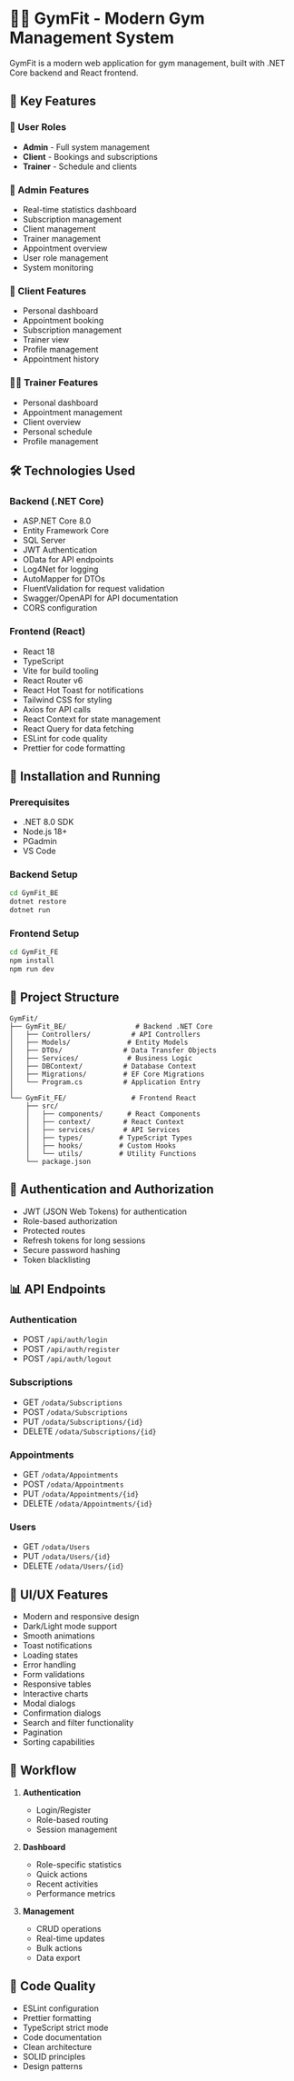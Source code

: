 # 🏋️‍♂️ GymFit - Modern Gym Management System

GymFit is a modern web application for gym management, built with .NET Core backend and React frontend.

## 🌟 Key Features

### 👥 User Roles
- **Admin** - Full system management
- **Client** - Bookings and subscriptions
- **Trainer** - Schedule and clients

### 💼 Admin Features
- Real-time statistics dashboard
- Subscription management
- Client management
- Trainer management
- Appointment overview
- User role management
- System monitoring

### 🎯 Client Features
- Personal dashboard
- Appointment booking
- Subscription management
- Trainer view
- Profile management
- Appointment history

### 🏋️‍♂️ Trainer Features
- Personal dashboard
- Appointment management
- Client overview
- Personal schedule
- Profile management

## 🛠 Technologies Used

### Backend (.NET Core)
- ASP.NET Core 8.0
- Entity Framework Core
- SQL Server
- JWT Authentication
- OData for API endpoints
- Log4Net for logging
- AutoMapper for DTOs
- FluentValidation for request validation
- Swagger/OpenAPI for API documentation
- CORS configuration



### Frontend (React)
- React 18
- TypeScript
- Vite for build tooling
- React Router v6
- React Hot Toast for notifications
- Tailwind CSS for styling
- Axios for API calls
- React Context for state management
- React Query for data fetching
- ESLint for code quality
- Prettier for code formatting

## 🚀 Installation and Running

### Prerequisites
- .NET 8.0 SDK
- Node.js 18+
- PGadmin
- VS Code

### Backend Setup
```bash
cd GymFit_BE
dotnet restore
dotnet run
```

### Frontend Setup
```bash
cd GymFit_FE
npm install
npm run dev
```

## 📁 Project Structure

```
GymFit/
├── GymFit_BE/                 # Backend .NET Core
│   ├── Controllers/          # API Controllers
│   ├── Models/              # Entity Models
│   ├── DTOs/               # Data Transfer Objects
│   ├── Services/            # Business Logic
│   ├── DBContext/          # Database Context
│   ├── Migrations/         # EF Core Migrations
│   └── Program.cs          # Application Entry
│
└── GymFit_FE/                # Frontend React
    ├── src/
    │   ├── components/      # React Components
    │   ├── context/        # React Context
    │   ├── services/       # API Services
    │   ├── types/         # TypeScript Types
    │   ├── hooks/         # Custom Hooks
    │   └── utils/         # Utility Functions
    └── package.json
```

## 🔐 Authentication and Authorization

- JWT (JSON Web Tokens) for authentication
- Role-based authorization
- Protected routes
- Refresh tokens for long sessions
- Secure password hashing
- Token blacklisting

## 📊 API Endpoints

### Authentication
- POST `/api/auth/login`
- POST `/api/auth/register`
- POST `/api/auth/logout`

### Subscriptions
- GET `/odata/Subscriptions`
- POST `/odata/Subscriptions`
- PUT `/odata/Subscriptions/{id}`
- DELETE `/odata/Subscriptions/{id}`

### Appointments
- GET `/odata/Appointments`
- POST `/odata/Appointments`
- PUT `/odata/Appointments/{id}`
- DELETE `/odata/Appointments/{id}`

### Users
- GET `/odata/Users`
- PUT `/odata/Users/{id}`
- DELETE `/odata/Users/{id}`

## 🎨 UI/UX Features

- Modern and responsive design
- Dark/Light mode support
- Smooth animations
- Toast notifications
- Loading states
- Error handling
- Form validations
- Responsive tables
- Interactive charts
- Modal dialogs
- Confirmation dialogs
- Search and filter functionality
- Pagination
- Sorting capabilities

## 🔄 Workflow

1. **Authentication**
   - Login/Register
   - Role-based routing
   - Session management

2. **Dashboard**
   - Role-specific statistics
   - Quick actions
   - Recent activities
   - Performance metrics

3. **Management**
   - CRUD operations
   - Real-time updates
   - Bulk actions
   - Data export


## 📝 Code Quality

- ESLint configuration
- Prettier formatting
- TypeScript strict mode
- Code documentation
- Clean architecture
- SOLID principles
- Design patterns


